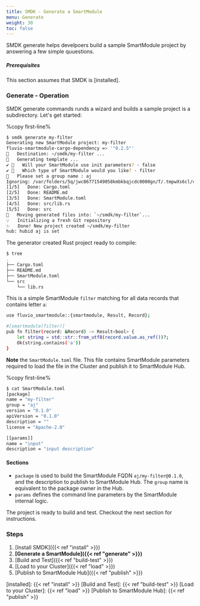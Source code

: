 ```yaml
---
title: SMDK - Generate a SmartModule
menu: Generate
weight: 30
toc: false
---
```


SMDK generate helps develpoers build a sample SmartModule project by answering a few simple quuestions. 

##### Prerequisites

This section assumes that SMDK is [installed].

### Generate - Operation

SMDK generate commands runds a wizard and builds a sample project is a subdirectory. Let's get started:

%copy first-line%
```bash
$ smdk generate my-filter 
Generating new SmartModule project: my-filter
fluvio-smartmodule-cargo-dependency => '"0.2.5"'
🔧   Destination: ~/smdk/my-filter ...
🔧   Generating template ...
✔ 🤷   Will your SmartModule use init parameters? · false
✔ 🤷   Which type of SmartModule would you like? · filter
🤷   Please set a group name : aj
Ignoring: /var/folders/5q/jwc86771549058kmbkbqjcdc0000gn/T/.tmpwXs6cl/cargo-generate.toml
[1/5]   Done: Cargo.toml
[2/5]   Done: README.md
[3/5]   Done: SmartModule.toml
[4/5]   Done: src/lib.rs
[5/5]   Done: src
🔧   Moving generated files into: `~/smdk/my-filter`...
💡   Initializing a fresh Git repository
✨   Done! New project created ~/smdk/my-filter
hub: hubid aj is set 
```

The generator created Rust project ready to compile:

```bash
$ tree 
.
├── Cargo.toml
├── README.md
├── SmartModule.toml
└── src
    └── lib.rs
```

This is a simple SmartModule `filter` matching for all data records that contains letter `a`:

```bash
use fluvio_smartmodule::{smartmodule, Result, Record};

#[smartmodule(filter)]
pub fn filter(record: &Record) -> Result<bool> {
    let string = std::str::from_utf8(record.value.as_ref())?;
    Ok(string.contains('a'))
}
```

**Note** the `SmartModule.toml` file. This file contains SmartModule parameters required to load the file in the Cluster and publish it to SmartModule Hub. 

%copy first-line%
```bash
$ cat SmartModule.toml
[package]
name = "my-filter"
group = "aj"
version = "0.1.0"
apiVersion = "0.1.0"
description = ""
license = "Apache-2.0"

[[params]]
name = "input"
description = "input description"
```

#### Sections

* `package` is used to build the SmartModule FQDN `aj/my-filter@0.1.0`, and the description to publish to SmartModule Hub. The `group` name is equivalent to the package owner in the Hub. 
* `params` defines the command line parameters by the SmartModule internal logic.

The project is ready to build and test. Checkout the next section for instructions.

### Steps

1. [Install SMDK]({{< ref "install" >}})
2. **[Generate a SmartModule]({{< ref "generate" >}})**
3. [Build and Test]({{< ref "build-test" >}})
4. [Load to your Cluster]({{< ref "load" >}})
5. [Publish to SmartModule Hub]({{< ref "publish" >}})

[installed]: {{< ref "install" >}}
[Build and Test]: {{< ref "build-test" >}}
[Load to your Cluster]: {{< ref "load" >}}
[Publish to SmartModule Hub]: {{< ref "publish" >}}
